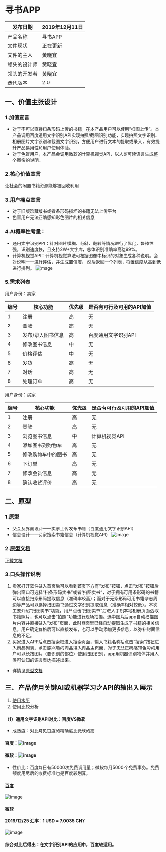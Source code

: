 # 寻书APP
| 发布日期 | 2019年12月11日 | 
| ------ | ------ | 
| 产品名称 | 寻书APP | 
| 文件现状 | 正在更新 | 
| 文件的主人 | 黄晓宜 | 
| 领头的设计师 | 黄晓宜 |
| 领头的开发者 | 黄晓宜 |
| 迭代版本 | 2.0 |

## 一、价值主张设计
### 1.加值宣言
- 对于不可以直接扫条形码上传的书籍，在本产品用户可以使用“扫图上传”。本产品调用百度通用文字识别API实现拍照/截图识别功能，实现拍照文字识别、相册图片文字识别和截图文字识别，方便用户进行文本的提取或录入，有效提升产品易用性和用户使用体验。
- 对于色盲用户，本产品会调用微软的计算机视觉API，以人类可读语言生成整个图像的说明。
### 2.核心价值宣言
让社会的闲置书籍资源能够被回收利用
### 3.用户痛点宣言
- 对于旧版珍藏版书或者条形码损坏的书籍无法上传平台
- 色盲用户无法正确感知彩色图片的相关信息
### 4.AI概率性考量：
- 通用文字识别API：针对图片模糊、倾斜、翻转等情况进行了优化，鲁棒性强，识别速度快，且支持2W+大字库，总体识别准确率高达99%。
- 计算机视觉API：计算机视觉算法可根据图像中标识的对象生成各种说明。会对说明一一进行评估，并生成置信度。 然后返回一个列表，将置信度从高到低进行排列。
![image](https://github.com/NFUNM031/API_ML_AI_/blob/master/image/probability.jpeg)
### 5.需求列表
用户身份：卖家

| 编号 | 核心功能 | 优先级 | 是否有可行及可用的API加值 |
| ------ | ------ | ------ | ------ |
| 1 | 注册 | 高 | 无 |
| 2 | 登陆 | 高 | 无 |
| 3 | 发布/录入图书信息 | 高 | 百度通用文字识别API |
| 4 | 修改图书信息 | 中 | 无 |
| 5 | 价格评估 | 中 | 无 |
| 6 | 发货 | 高 | 无 |
| 7 | 对话 | 高 | 无 |
| 8 | 处理订单 | 高 | 无 |

用户身份：买家

| 编号 | 核心功能 | 优先级 | 是否有可行及可用的API加值 |
| ------ | ------ | ------ | ------ |
| 1 | 注册 | 高 | 无 |
| 2 | 登陆 | 高 | 无 |
| 3 | 浏览图书信息 | 中 | 计算机视觉API |
| 4 | 添加图书到购物车 | 高 | 无 |
| 5 | 修改购物车中的图书 | 高 | 无 |
| 6 | 下订单 | 高 | 无 |
| 7 | 修改会员信息 | 高 | 无 |
| 8 | 确认收货评价 | 高 | 无 |

## 二、原型
### 1.[原型](https://github.com/NFUNM031/API_ML_AI_/blob/master/image/%E6%93%8D%E4%BD%9C%E6%B5%81%E7%A8%8B%E5%9B%BE.png "原型")
- 交互及界面设计——卖家上传发布书籍（百度通用文字识别API）
- 信息设计——买家搜索书籍信息（计算机视觉API）
![image](https://github.com/NFUNM031/API_ML_AI_/blob/master/image/%E6%93%8D%E4%BD%9C%E6%B5%81%E7%A8%8B%E5%9B%BE.png)
### 2.[原型文档](http://nfunm031.gitee.io/book_finding)
[下载文档](https://github.com/NFUNM031/API_ML_AI_/blob/master/%E5%AF%BB%E4%B9%A6.rp)
### 3.口头操作说明
1. 卖家打开软件进入首页后可以看到首页下方有“发布”按钮，点击“发布”按钮后弹出窗口可选择“扫条形码卖书“或者”扫图卖书“，对于拥有可用条形码的书籍可以直接扫条形码提取信息（准确率较高）；而对于无条形码可用书籍杂志周边等产品可以选择扫图卖书通过文字识别提取信息（准确率相对较低）。本次主要介绍“扫图卖书”功能，用户点击”扫图卖书“后进入手机本地相册页面选取书籍照片，也可以点击“拍照”功能进行现场拍摄。选中图片后app自动扫描图片内容并直接进入“发布”页面，此时页面里已经自动提取生成了书籍的相关信息，用户确定价格后可以直接发布，也可以手动添加更多信息，以弥补封面信息的不足。
2. 买家进入APP后点击搜索框进入搜索页面，输入书籍名称后点击“搜索”按钮进入商品列表。点击感兴趣的商品进入商品主页面，对于无法正确感知色彩的用户可以长按图片（要识别的部位）使用扫图识别，app用机器识别物体并用人类可认知的语言表达描述出来。
- 详情见[原型文档](http://nfunm031.gitee.io/book_finding)
## 三、产品使用关键AI或机器学习之API的输出入展示
1. [使用水平](http://nfunm031.gitee.io/api_usage_level "使用水平")
2. 使用比较分析
#### （1）通用文字识别API对比：百度VS微软
- 成熟度：对比可见百度的精确度比微软的高
#### 百度：![image](https://github.com/NFUNM031/API_ML_AI_/blob/master/image/%E7%99%BE%E5%BA%A6%E4%BB%A3%E7%A0%81.png)
#### 微软：![image](https://github.com/NFUNM031/API_ML_AI_/blob/master/image/%E5%BE%AE%E8%BD%AF%E4%BB%A3%E7%A0%81.png)
- 性价比：百度每日有50000次免费调用量；微软每月5000 个免费事务。免费额度用尽后的收费标准也是百度较划算。
#### [百度](https://ai.baidu.com/ai-doc/OCR/9k3h7xuv6)
![image](https://github.com/NFUNM031/API_ML_AI_/blob/master/image/%E7%99%BE%E5%BA%A6%E6%80%A7%E4%BB%B7%E6%AF%94.png)
#### [微软](https://azure.microsoft.com/zh-cn/pricing/details/cognitive-services/computer-vision/)
#### 2019/12/25 汇率：1 USD = 7.0035 CNY
![image](https://github.com/NFUNM031/API_ML_AI_/blob/master/image/%E5%BE%AE%E8%BD%AF%E6%80%A7%E4%BB%B7%E6%AF%94.png)
#### 综合对比后得出：在文字识别API的应用中，百度较适用。



